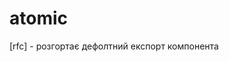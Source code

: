 # atomic

[rfc] - розгортає дефолтний експорт компонента

<!-- import React from "react";

export default function Header() {
	return (
		<header>
			<div>
				<span className="logo">House staff</span>
			</div>
		</header>
	);
} -->
